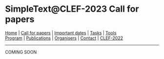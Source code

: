 # SimpleText@CLEF-2023 Call for papers

[Home](./) | [Call for papers](./CFP) | [Important dates](./dates) | [Tasks](./tasks)  | [Tools](./tools)  
[Program](./program) | [Publications](./publications) | [Organisers](./organisers) | [Contact](./contact) | [CLEF-2022](https://simpletext-project.com/2022/clef/en/)

---

COMING SOON
